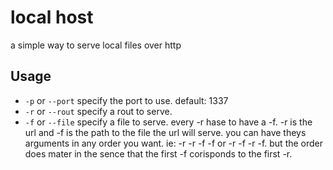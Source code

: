 # local host
a simple way to serve local files over http

## Usage

- `-p` or `--port` specify the port to use. default: 1337
- `-r` or `--rout` specify a rout to serve.
- `-f` or `--file` specify a file to serve. every -r hase to have a -f. -r is the url and -f is the path to the file the url will serve. you can have theys arguments in any order you want. ie: -r -r -f -f or -r -f -r -f. but the order
  does mater in the sence that the first -f corisponds to the first -r.
